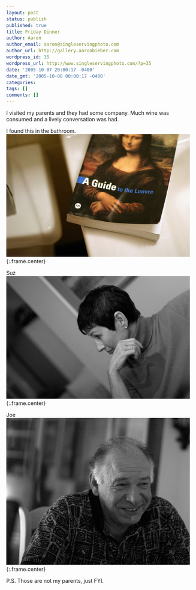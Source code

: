 ```yaml
---
layout: post
status: publish
published: true
title: Friday Dinner
author: Aaron
author_email: aaron@singleservingphoto.com
author_url: http://gallery.aaronbieber.com
wordpress_id: 35
wordpress_url: http://www.singleservingphoto.com/?p=35
date: '2005-10-07 20:00:17 -0400'
date_gmt: '2005-10-08 00:00:17 -0400'
categories:
tags: []
comments: []
---
```

I visited my parents and they had some company. Much wine was consumed
and a lively conversation was had.

I found this in the bathroom.\
 ![](/ssp/07oct05-01.jpg){:.frame.center}

Suz\
 ![](/ssp/07oct05-02.jpg){:.frame.center}

Joe\
 ![](/ssp/07oct05-03.jpg){:.frame.center}

P.S. Those are not my parents, just FYI.
